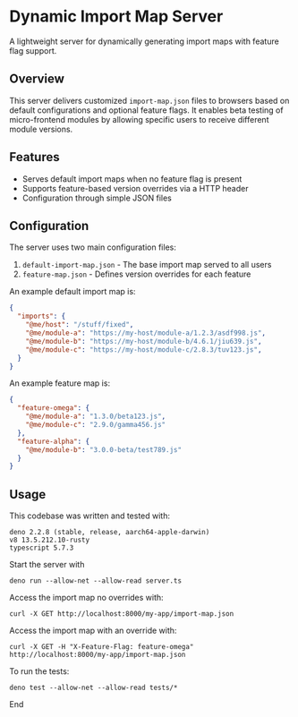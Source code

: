 # Dynamic Import Map Server

A lightweight server for dynamically generating import maps with feature flag support.

## Overview

This server delivers customized `import-map.json` files to browsers based on default configurations and optional feature flags. It enables beta testing of micro-frontend modules by allowing specific users to receive different module versions.

## Features

* Serves default import maps when no feature flag is present
* Supports feature-based version overrides via a HTTP header
* Configuration through simple JSON files

## Configuration

The server uses two main configuration files:

1. `default-import-map.json` - The base import map served to all users
2. `feature-map.json` - Defines version overrides for each feature

An example default import map is:

```json
{
  "imports": {
    "@me/host": "/stuff/fixed",
    "@me/module-a": "https://my-host/module-a/1.2.3/asdf998.js",
    "@me/module-b": "https://my-host/module-b/4.6.1/jiu639.js",
    "@me/module-c": "https://my-host/module-c/2.8.3/tuv123.js",
  }
}
```

An example feature map is:

```json
{
  "feature-omega": {
    "@me/module-a": "1.3.0/beta123.js",
    "@me/module-c": "2.9.0/gamma456.js"
  },
  "feature-alpha": {
    "@me/module-b": "3.0.0-beta/test789.js"
  }
}
```

## Usage

This codebase was written and tested with:

```text
deno 2.2.8 (stable, release, aarch64-apple-darwin)
v8 13.5.212.10-rusty
typescript 5.7.3
```

Start the server with

```shell
deno run --allow-net --allow-read server.ts
```

Access the import map no overrides with:

```shell
curl -X GET http://localhost:8000/my-app/import-map.json
```

Access the import map with an override with:

```shell
curl -X GET -H "X-Feature-Flag: feature-omega" http://localhost:8000/my-app/import-map.json
```

To run the tests:

```shell
deno test --allow-net --allow-read tests/*
```

End
